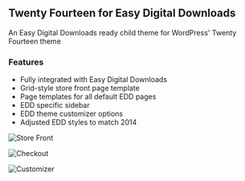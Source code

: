 Twenty Fourteen for Easy Digital Downloads
------

An Easy Digital Downloads ready child theme for WordPress' Twenty Fourteen theme

### Features

* Fully integrated with Easy Digital Downloads
* Grid-style store front page template
* Page templates for all default EDD pages
* EDD specific sidebar
* EDD theme customizer options
* Adjusted EDD styles to match 2014

![Store Front](http://seandavis.co/wp-content/uploads/2014/02/store-front.png "Store Front")

![Checkout](http://seandavis.co/wp-content/uploads/2014/02/checkout.png "Checkout")

![Customizer](http://seandavis.co/wp-content/uploads/2014/02/checkout.png "Customizer")